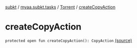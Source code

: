 [subkt](../../index.md) / [myaa.subkt.tasks](../index.md) / [Torrent](index.md) / [createCopyAction](./create-copy-action.md)

# createCopyAction

`protected open fun createCopyAction(): CopyAction` [(source)](https://github.com/Myaamori/SubKt/blob/0.1.11/src/main/kotlin/myaa/subkt/tasks/tasks.kt#L703)